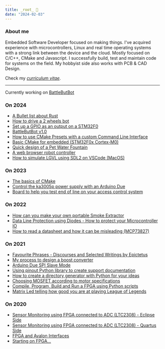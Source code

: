 ```yaml
---
title: _root_ 🌱
date: "2024-02-03"
---
```


### About me

Embedded Software Developer focused on making things. I've acquired experience with
microcontrollers, Linux and real time operating systems with a strong link
between the device and the cloud. Mostly focused on C/C++, CMake and
Javascript. I successfully build, test and maintain code for systems on the
field. My hobbyist side also works with PCB & CAD Design.

Check my <a href="download/NunoNogueira_CV2024.pdf" download="NunoNogueiraCV.pdf">_curriculum vitae_</a>.

---

Currently working on [BattleButBot](https://github.com/nguterresn/battlebutbot)

### On 2024

- [A Bullet list about Rust](rust-chars.md)
- [How to drive a 2 wheels bot](battlebutbot/2wd-bot.md)
- [Set up a GPIO as an output on a STM32F0](stm32/gpio.md)
- [BattleButBot v1.0](battlebutbot/bot1.md)
- [How to use CMake Presets with a custom Command Line Interface](cmake/cmake-presets.md)
- [Basic CMake for embedded (STM32F0x Cortex-M0)](cmake/cmake-for-embedded.md)
- [Quick design of a Pet Water Fountain](pet-water-fountain.md)
- [A web browser robot controller](browser-robot-controller.md)
- [How to simulate LGVL using SDL2 on VSCode (MacOS)](lgvl-simulator-vscode-macos.md)

### On 2023

- [The basics of CMake](cmake/cmake-basics.md)
- [Control the ka3005p power supply with an Arduino Due](psu-ka3005p-due.md)
- [Board to help you test end of line on your access control system](end-of-line-board.md)

### On 2022

- [How can you make your own portable Smoke Extractor](smoke-extractor.md)
- [Data Line Protection using Diodes - How to protect your Microcontroller IO](data-line-protection.md)
- [How to read a datasheet and how it can be misleading (MCP73827)](how-datasheets-can-be-misleading.md)

### On 2021

<!-- - [Year 2021 Recapitulation](year-2021-recap.md) -->

- [Favourite Phrases - Discourses and Selected Writings by Epictetus](discourses-and-selected-writings.md)
- [My process to design a boost converter](boost-converter.md)
- [Arduino Due SPI Slave Mode](arduino-spi-slave.md)
- [Using pinout Python library to create support documentation](documentation-python-script.md)
- [How to create a directory generator with Python for your ideas](version-control-script.md)
- [Choosing MOSFET according to motor specifications](motor-mosfet-research.md)
- [Compile, Program, Build and Run a FPGA using Python scripts](fpga-python-script.md)
- [Matrix Led telling how good you are at playing League of Legends](matrix-led-lol.md)

### On 2020

- [Sensor Monitoring using FPGA connected to ADC (LTC2308) - Eclipse Side](sensor-monitoring-fpga-adc-ltc2308-eclipse.md)
- [Sensor Monitoring using FPGA connected to ADC (LTC2308) - Quartus Side](sensor-monitoring-fpga-adc-ltc2308.md)
- [FPGA and Avalon Interfaces](fpga-and-avalon-interfaces.md)
- [Starting on FPGA...](starting-on-fpga.md)

<!-- #### [**Some useful VS Code Extensions**](http://archive.guterresnogueira.com/content/usefultools/i.html) <span class="tag is-light is-rounded">Useful tools</span> -->
<!-- #### [**About this website**](http://archive.guterresnogueira.com/content/aboutme.html) <span class="tag is-light is-rounded">Personal notes</span> -->
